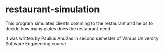 # restaurant-simulation
This program simulates clients comming to the restaurant and helps to decide how many plates does the restaurant need.

It was written by Paulius Anužas in second semester of Vilnius University Software Engineering course.

